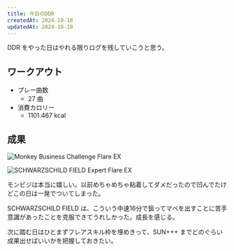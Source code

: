 ```yaml
---
title: 今日のDDR
createdAt: 2024-10-18
updatedAt: 2024-10-18
---
```


DDR をやった日はやれる限りログを残していこうと思う。

<!--more--> 

## ワークアウト

- プレー曲数
  - 27 曲	
- 消費カロリー
  - 1101.467 kcal
  
## 成果

![Monkey Business Challenge Flare EX](https://lh3.googleusercontent.com/pw/AP1GczMjZ39oJvG2ls0EH6fkDqtmZqtR-N5BYprybQ_Liul5tgfwUhLh-8-TjaYwBxfEsQn12JmPaeJH2MVEdQ10lxl2n4r3_Kv7N_uXDQI7dyPmG7WTfIw=s480 "Monkey Business Challenge Flare EX")


![SCHWARZSCHILD FIELD Expert Flare EX](https://lh3.googleusercontent.com/pw/AP1GczMYptNZnv-zroRBJxqQM8JGr01gzmqJvCscDHxCDFMg3QlWUAlewph9l3Dw4XM6-MC3PwdHAtgA9ub-_3GLXzNAuiKie9bGbeijsDnj7GOc_lB1_DI=s480 "SCHWARZSCHILD FIELD Expert Flare EX")

モンビジは本当に嬉しい。以前めちゃめちゃ粘着してダメだったので凹んでたけどこの日は一発でついてしまった。

SCHWARZSCHILD FIELD は、こういう中速16分で狙ってマベを出すことに苦手意識があったことを克服できてうれしかった。成長を感じる。

次に踏む日はひとまずフレアスキル枠を埋めきって、SUN+++ までどのぐらい成果出せばいいかを把握しておきたい。